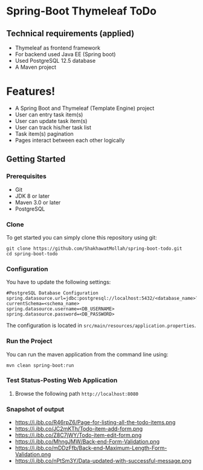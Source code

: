 # Spring-Boot Thymeleaf ToDo

## Technical requirements (applied)
* Thymeleaf as frontend framework
* For backend used Java EE (Spring boot)
* Used PostgreSQL 12.5 database
* A Maven project

# Features!
- A Spring Boot and Thymeleaf (Template Engine) project 
- User can entry task item(s)
- User can update task item(s)
- User can track his/her task list
- Task item(s) pagination
- Pages interact between each other logically

## Getting Started
### Prerequisites
* Git
* JDK 8 or later
* Maven 3.0 or later
* PostgreSQL

### Clone
To get started you can simply clone this repository using git:
```
git clone https://github.com/ShakhawatMollah/spring-boot-todo.git
cd spring-boot-todo
```

### Configuration
You have to update the following settings:
```
#PostgreSQL Database Configuration
spring.datasource.url=jdbc:postgresql://localhost:5432/<database_name>?currentSchema=<schema_name>
spring.datasource.username=<DB_USERNAME>
spring.datasource.password=<DB_PASSWORD>
```

The configuration is located in `src/main/resources/application.properties`.

### Run the Project
You can run the maven application from the command line using:
```
mvn clean spring-boot:run
```

### Test Status-Posting Web Application
1. Browse the following path `http://localhost:8080`

### Snapshot of output
- https://i.ibb.co/R46rpZ6/Page-for-listing-all-the-todo-items.png
- https://i.ibb.co/JC2mKTh/Todo-item-add-form.png
- https://i.ibb.co/Z8C7jWY/Todo-item-edit-form.png
- https://i.ibb.co/MhngJMW/Back-end-Form-Validation.png
- https://i.ibb.co/mDDzFfb/Back-end-Maximum-Length-Form-Validation.png
- https://i.ibb.co/nPtSm3Y/Data-updated-with-successful-message.png 
